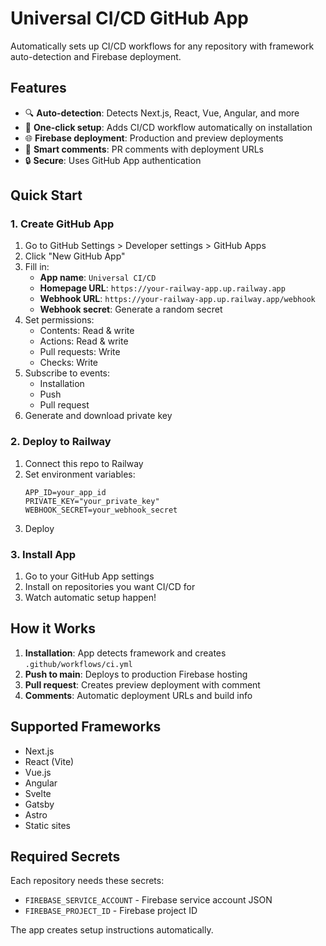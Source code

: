 # Universal CI/CD GitHub App

Automatically sets up CI/CD workflows for any repository with framework auto-detection and Firebase deployment.

## Features

- 🔍 **Auto-detection**: Detects Next.js, React, Vue, Angular, and more
- 🚀 **One-click setup**: Adds CI/CD workflow automatically on installation
- 🌐 **Firebase deployment**: Production and preview deployments
- 💬 **Smart comments**: PR comments with deployment URLs
- 🔒 **Secure**: Uses GitHub App authentication

## Quick Start

### 1. Create GitHub App

1. Go to GitHub Settings > Developer settings > GitHub Apps
2. Click "New GitHub App"
3. Fill in:
   - **App name**: `Universal CI/CD`
   - **Homepage URL**: `https://your-railway-app.up.railway.app`
   - **Webhook URL**: `https://your-railway-app.up.railway.app/webhook`
   - **Webhook secret**: Generate a random secret
4. Set permissions:
   - Contents: Read & write
   - Actions: Read & write
   - Pull requests: Write
   - Checks: Write
5. Subscribe to events:
   - Installation
   - Push
   - Pull request
6. Generate and download private key

### 2. Deploy to Railway

1. Connect this repo to Railway
2. Set environment variables:
   ```
   APP_ID=your_app_id
   PRIVATE_KEY="your_private_key"
   WEBHOOK_SECRET=your_webhook_secret
   ```
3. Deploy

### 3. Install App

1. Go to your GitHub App settings
2. Install on repositories you want CI/CD for
3. Watch automatic setup happen!

## How it Works

1. **Installation**: App detects framework and creates `.github/workflows/ci.yml`
2. **Push to main**: Deploys to production Firebase hosting
3. **Pull request**: Creates preview deployment with comment
4. **Comments**: Automatic deployment URLs and build info

## Supported Frameworks

- Next.js
- React (Vite)
- Vue.js
- Angular
- Svelte
- Gatsby
- Astro
- Static sites

## Required Secrets

Each repository needs these secrets:
- `FIREBASE_SERVICE_ACCOUNT` - Firebase service account JSON
- `FIREBASE_PROJECT_ID` - Firebase project ID

The app creates setup instructions automatically.
